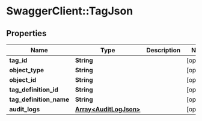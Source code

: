# SwaggerClient::TagJson

## Properties
Name | Type | Description | Notes
------------ | ------------- | ------------- | -------------
**tag_id** | **String** |  | [optional] 
**object_type** | **String** |  | [optional] 
**object_id** | **String** |  | [optional] 
**tag_definition_id** | **String** |  | [optional] 
**tag_definition_name** | **String** |  | [optional] 
**audit_logs** | [**Array&lt;AuditLogJson&gt;**](AuditLogJson.md) |  | [optional] 


